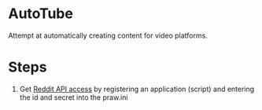 # AutoTube
Attempt at automatically creating content for video platforms.

# Steps
1. Get [Reddit API access](https://www.reddit.com/prefs/apps) by registering an application (script) and entering the id and secret into the praw.ini
